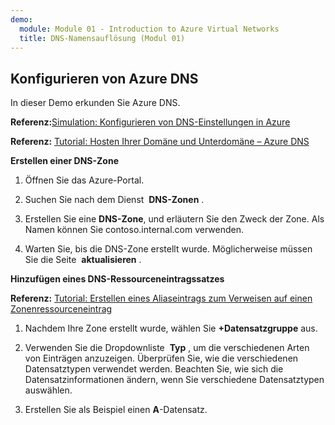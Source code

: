 ```yaml
---
demo:
  module: Module 01 - Introduction to Azure Virtual Networks
  title: DNS-Namensauflösung (Modul 01)
---
```

## Konfigurieren von Azure DNS

In dieser Demo erkunden Sie Azure DNS.

**Referenz:**[Simulation: Konfigurieren von DNS-Einstellungen in Azure](https://mslabs.cloudguides.com/guides/AZ-700%20Lab%20Simulation%20-%20Configure%20DNS%20settings%20in%20Azure)

**Referenz:** [Tutorial: Hosten Ihrer Domäne und Unterdomäne – Azure DNS](https://docs.microsoft.com/azure/dns/dns-delegate-domain-azure-dns)

**Erstellen einer DNS-Zone**

1. Öffnen Sie das Azure-Portal.

1. Suchen Sie nach dem Dienst  **DNS-Zonen** .

1. Erstellen Sie eine **DNS-Zone**, und erläutern Sie den Zweck der Zone. Als Namen können Sie contoso.internal.com verwenden.

1.  Warten Sie, bis die DNS-Zone erstellt wurde. Möglicherweise müssen Sie die Seite  **aktualisieren** .

**Hinzufügen eines DNS-Ressourceneintragssatzes**

**Referenz:** [Tutorial: Erstellen eines Aliaseintrags zum Verweisen auf einen Zonenressourceneintrag](https://learn.microsoft.com/azure/dns/tutorial-alias-rr)

1. Nachdem Ihre Zone erstellt wurde, wählen Sie **+Datensatzgruppe** aus.

1. Verwenden Sie die Dropdownliste  **Typ** , um die verschiedenen Arten von Einträgen anzuzeigen. Überprüfen Sie, wie die verschiedenen Datensatztypen verwendet werden. Beachten Sie, wie sich die Datensatzinformationen ändern, wenn Sie verschiedene Datensatztypen auswählen.

1. Erstellen Sie als Beispiel einen **A**-Datensatz. 

